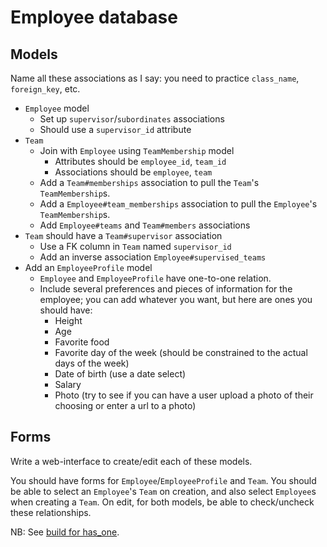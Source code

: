 # Employee database

## Models

Name all these associations as I say: you need to practice
`class_name`, `foreign_key`, etc.

* `Employee` model
    * Set up `supervisor`/`subordinates` associations
    * Should use a `supervisor_id` attribute
* `Team`
    * Join with `Employee` using `TeamMembership` model
        * Attributes should be `employee_id`, `team_id`
        * Associations should be `employee`, `team`
    * Add a `Team#memberships` association to pull the `Team`'s
      `TeamMembership`s.
    * Add a `Employee#team_memberships` association to pull the
      `Employee`'s `TeamMembership`s.
    * Add `Employee#teams` and `Team#members` associations
* `Team` should have a `Team#supervisor` association
    * Use a FK column in `Team` named `supervisor_id`
    * Add an inverse association `Employee#supervised_teams`
* Add an `EmployeeProfile` model
    * `Employee` and `EmployeeProfile` have one-to-one relation.
    * Include several preferences and pieces of information for the employee; you can add whatever
      you want, but here are ones you should have:
         * Height
         * Age
         * Favorite food
         * Favorite day of the week (should be constrained to the actual days of the week)
         * Date of birth (use a date select)
         * Salary
         * Photo (try to see if you can have a user upload a photo of their choosing or enter
           a url to a photo)

## Forms

Write a web-interface to create/edit each of these models.

You should have forms for `Employee`/`EmployeeProfile` and `Team`. You should be able to select an `Employee`'s `Team`
on creation, and also select `Employee`s when creating a `Team`. On edit, for both models, be able to check/uncheck
these relationships.

NB: See [build for has_one][soThread].

[soThread]: http://stackoverflow.com/questions/2472982/using-build-with-a-has-one-association-in-rails
